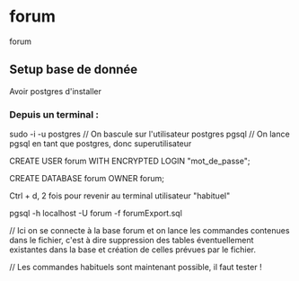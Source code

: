 # forum
forum

## Setup base de donnée
Avoir postgres d'installer

### Depuis un terminal :
sudo -i -u postgres // On bascule sur l'utilisateur postgres
pgsql // On lance pgsql en tant que postgres, donc superutilisateur

CREATE USER forum WITH ENCRYPTED LOGIN "mot_de_passe";

CREATE DATABASE forum OWNER forum;

Ctrl + d, 2 fois pour revenir au terminal utilisateur "habituel"

pgsql -h localhost -U forum -f forumExport.sql

// Ici on se connecte à la base forum et on lance les commandes contenues dans le fichier, c'est à dire suppression des tables éventuellement existantes dans la base et création de celles prévues par le fichier.

// Les commandes habituels sont maintenant possible, il faut tester !
